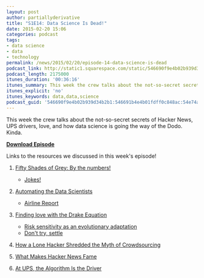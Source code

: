 ```yaml
---
layout: post
author: partiallyderivative
title: "S1E14: Data Science Is Dead!"
date: 2015-02-20 15:06
categories: podcast
tags:
- data science
- data
- technology
permalink: /news/2015/02/20/episode-14-data-science-is-dead
podcast_link: http://static1.squarespace.com/static/546690f9e4b02b939d34b2b1/546691b4e4b01fdff0c848ac/54e74b3fe4b0328389a2b961/1424444251500/Partially_Derivative_Episode_14.mp3
podcast_length: 2175000
itunes_duration: '00:36:16'
itunes_summary: This week the crew talks about the not-so-secret secrets of Hacker News and more!
itunes_explicit: 'no'
itunes_keywords: data,data,science
podcast_guid: '546690f9e4b02b939d34b2b1:546691b4e4b01fdff0c848ac:54e74a88e4b05bee39f7c513'
---
```


This week the crew talks about the not-so-secret secrets of Hacker News,
UPS drivers, love, and how data science is going the way of the Dodo.
Kinda.

[**Download Episode**](http://static1.squarespace.com/static/546690f9e4b02b939d34b2b1/546691b4e4b01fdff0c848ac/54e74b3fe4b0328389a2b961/1424444251500/Partially_Derivative_Episode_14.mp3)

Links to the resources we discussed in this week's episode!

1.  [Fifty Shades of Grey: By the
numbers!](http://www.theguardian.com/news/datablog/2015/feb/16/record-breaking-opening-weekend-for-50-shades-of-grey)
    -   [Jokes!](https://twitter.com/johnnybrianryan/status/567264497891434497)

2.  [Automating the Data
Scientists](http://www.technologyreview.com/news/535041/automating-the-data-scientists/?utm_campaign=socialsync&utm_medium=social-post&utm_source=twitter)
    -   [Airline
        Report](http://www.automaticstatistician.com/abcdoutput/01-airline.pdf)

3.  [Finding love with the Drake
Equation](http://blogs.wsj.com/numbers/behind-the-numbers-another-love-formula-1960/?mod=WSJBlog)
    -   [Risk sensitivity as an evolutionary
        adaptation](http://www.nature.com/srep/2015/150204/srep08242/full/srep08242.html)
    -   [Don't try,
        settle](http://adami.natsci.msu.edu/pressreleases/2015/2/5/settling-for-mr-right-now-better-than-settling-for-mr-right-study-finds)
4.  [How a Lone Hacker Shredded the Myth of
Crowdsourcing](https://medium.com/backchannel/how-a-lone-hacker-shredded-the-myth-of-crowdsourcing-d9d0534f1731)
5.  [What Makes Hacker News
Fame](http://goodattheinternet.com/2015/02/13/getting-to-the-hacker-news-front-page/)
6.  [At UPS, the Algorithm Is the
Driver](http://www.wsj.com/articles/at-ups-the-algorithm-is-the-driver-1424136536)

